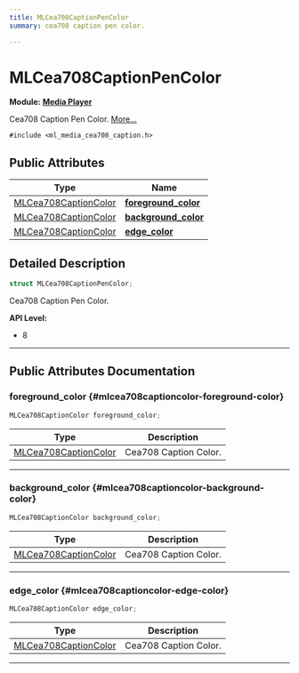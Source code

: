 ```yaml
---
title: MLCea708CaptionPenColor
summary: cea708 caption pen color. 

---
```


# MLCea708CaptionPenColor

**Module:** **[Media Player](/versioned_docs/version-03-Jan-2023/api-ref/api/Modules/group___media_player/group___media_player.md)**



Cea708 Caption Pen Color.  [More...](#detailed-description)


`#include <ml_media_cea708_caption.h>`

## Public Attributes

| Type           | Name           |
| -------------- | -------------- |
| [MLCea708CaptionColor](/versioned_docs/version-03-Jan-2023/api-ref/api/Modules/group___media_player/struct_m_l_cea708_caption_color.md) | **[foreground_color](/versioned_docs/version-03-Jan-2023/api-ref/api/Modules/group___media_player/struct_m_l_cea708_caption_pen_color.md#mlcea708captioncolor-foreground-color)**  |
| [MLCea708CaptionColor](/versioned_docs/version-03-Jan-2023/api-ref/api/Modules/group___media_player/struct_m_l_cea708_caption_color.md) | **[background_color](/versioned_docs/version-03-Jan-2023/api-ref/api/Modules/group___media_player/struct_m_l_cea708_caption_pen_color.md#mlcea708captioncolor-background-color)**  |
| [MLCea708CaptionColor](/versioned_docs/version-03-Jan-2023/api-ref/api/Modules/group___media_player/struct_m_l_cea708_caption_color.md) | **[edge_color](/versioned_docs/version-03-Jan-2023/api-ref/api/Modules/group___media_player/struct_m_l_cea708_caption_pen_color.md#mlcea708captioncolor-edge-color)**  |

## Detailed Description

```cpp
struct MLCea708CaptionPenColor;
```

Cea708 Caption Pen Color. 




**API Level:**
  * 8 




-----------
## Public Attributes Documentation

### foreground_color {#mlcea708captioncolor-foreground-color}

```cpp
MLCea708CaptionColor foreground_color;
```



| Type | Description |
|--|--|
| [MLCea708CaptionColor](/versioned_docs/version-03-Jan-2023/api-ref/api/Modules/group___media_player/struct_m_l_cea708_caption_color.md) | Cea708 Caption Color.  |






-----------

### background_color {#mlcea708captioncolor-background-color}

```cpp
MLCea708CaptionColor background_color;
```



| Type | Description |
|--|--|
| [MLCea708CaptionColor](/versioned_docs/version-03-Jan-2023/api-ref/api/Modules/group___media_player/struct_m_l_cea708_caption_color.md) | Cea708 Caption Color.  |






-----------

### edge_color {#mlcea708captioncolor-edge-color}

```cpp
MLCea708CaptionColor edge_color;
```



| Type | Description |
|--|--|
| [MLCea708CaptionColor](/versioned_docs/version-03-Jan-2023/api-ref/api/Modules/group___media_player/struct_m_l_cea708_caption_color.md) | Cea708 Caption Color.  |






-----------

